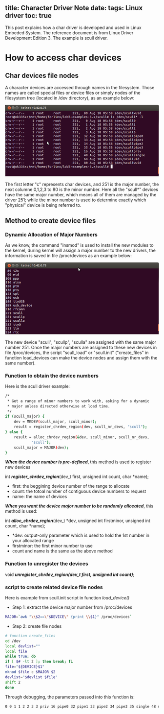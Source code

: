 title: Character Driver Note
date: 
tags: Linux driver
toc: true
---


This post explains how a char driver is developed and used in Linux Embeded System. The reference document is from Linux Driver Development Edition 3. The example is scull driver.


# How to access char devices

## Char devices file nodes

A character devices are accessed through names in the filesystem. Those names are called special files or device files or simply nodes of the filesystem tree (located in /dev directory), as an example below:

![](/images/dev_index.png)

The first letter "c" represents char devices, and 251 is the major number, the next columne 0,1,2,3 to 80 is the minor number. Here all the "scull*" devices have the same major number, which means all of them are managed by the driver 251; while the minor number is used to determine exactly which "physical" device is being referred to.

## Method to create device files

### Dynamic Allocation of Major Numbers

As we know, the command "insmod" is used to install the new modules to the kernel, during kernel will assign a major number to the new drivers, the information is saved in file /proc/devices as an example below:

![](/images/proc_devices.png)

The new device "scull", "scullp", "sculla" are assigned with the same major number 251. Once the major numbers are assigned to these new devices in file /proc/devices, the script "scull_load" or "scull.init" ("create_files" in function load_devices can make the device nodes and assign them with the same number). 

### Function to obtain the device numbers

Here is the scull driver example:

``` bash
/*
 * Get a range of minor numbers to work with, asking for a dynamic
 * major unless directed otherwise at load time.
 */
if (scull_major) {
	dev = MKDEV(scull_major, scull_minor);
	result = register_chrdev_region(dev, scull_nr_devs, "scull");
} else {
	result = alloc_chrdev_region(&dev, scull_minor, scull_nr_devs,
			"scull");
	scull_major = MAJOR(dev);
}
```
_<b>When the device number is pre-defined</b>_, this method is used to register new devices

int <b><i>register_chrdev_region</i></b>(dev_t first, unsigned int count, char *name);

* first: the beggining device number of the range to allocate
* count: the totoal number of contiguous device numbers to request
* name: the name of devices

_<b>When you want the device major number to be randomly allocated</b>_, this method is used:


int <b><i>alloc_chrdev_region</i></b>(dev_t *dev, unsigned int firstminor, unsigned int count, char *name);

* *dev: output-only parameter which is used to hold the 1st number in your allocated range
* firstminor: the first minor number to use
* count and name is the same as the above method

### Function to unregister the devices

void <b><i>unregister_chrdev_region(dev_t first, unsigned int count)</i></b>;


### script to create related device file nodes

Here is example from scull.init script in function *load_device()*

* Step 1: extract the device major number from /proc/devices

``` bash
MAJOR=`awk "\\$2==\"$DEVICE\" {print \\$1}" /proc/devices`
```

* Step 2: create file nodes

``` bash
# function create_files
cd /dev
local devlist=""
local file
while true; do
if [ $# -lt 2 ]; then break; fi
file="${DEVICE}$1"
mknod $file c $MAJOR $2
devlist="$devlist $file"
shift 2
done
```

Through debugging, the parameters passed into this function is:
``` bash
0 0 1 1 2 2 3 3 priv 16 pipe0 32 pipe1 33 pipe2 34 pipe3 35 single 48 uid 64 wuid 80
```